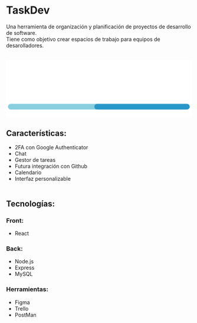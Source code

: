 # TaskDev

Una herramienta de organización y planificación de proyectos de desarrollo de software.<br> 
Tiene como objetivo crear espacios de trabajo para equipos de desarolladores.<br><br>

<img src="src/img/devware_logo.png" alt="DaveWare logo">

## Características:
- 2FA con Google Authenticator
- Chat
- Gestor de tareas
- Futura integración con Github
- Calendario
- Interfaz personalizable
<br><br>

## Tecnologías:
### Front:
- React
### Back:
- Node.js
- Express
- MySQL
### Herramientas:
- Figma
- Trello
- PostMan
